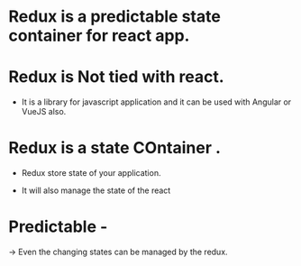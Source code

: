 # Redux is a predictable state container for react app.

# Redux is Not tied with react.

- It is a library for javascript application and it can be used with Angular or VueJS also.

# Redux is a state COntainer .

- Redux store state of your application.

- It will also manage the state of the react

# Predictable -

-> Even the changing states can be managed by the redux.

